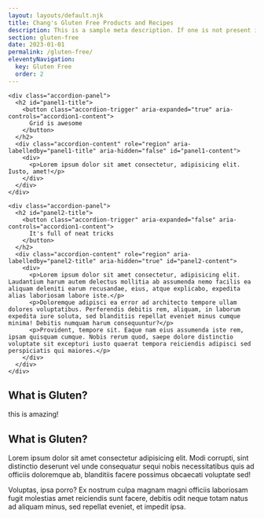 ```yaml
---
layout: layouts/default.njk
title: Chang's Gluten Free Products and Recipes
description: This is a sample meta description. If one is not present in your page/post's front matter, the default metadata.description will be used instead.
section: gluten-free
date: 2023-01-01
permalink: /gluten-free/
eleventyNavigation:
  key: Gluten Free
  order: 2
---
```




 <div id="search"></div>
          <div id="hits"></div>
          <div id="pagination"></div>
 

  <div class="accordion">

    <div class="accordion-panel">
      <h2 id="panel1-title">
        <button class="accordion-trigger" aria-expanded="true" aria-controls="accordion1-content">
          Grid is awesome
        </button>
      </h2>
      <div class="accordion-content" role="region" aria-labelledby="panel1-title" aria-hidden="false" id="panel1-content">
        <div>
          <p>Lorem ipsum dolor sit amet consectetur, adipisicing elit. Iusto, amet!</p>
        </div>
      </div>
    </div>

    <div class="accordion-panel">
      <h2 id="panel2-title">
        <button class="accordion-trigger" aria-expanded="false" aria-controls="accordion1-content">
          It's full of neat tricks
        </button>
      </h2>
      <div class="accordion-content" role="region" aria-labelledby="panel2-title" aria-hidden="true" id="panel2-content">
        <div>
          <p>Lorem ipsum dolor sit amet consectetur, adipisicing elit. Laudantium harum autem delectus mollitia ab assumenda nemo facilis ea aliquam deleniti earum recusandae, eius, atque explicabo, expedita alias laboriosam labore iste.</p>
          <p>Doloremque adipisci ea error ad architecto tempore ullam dolores voluptatibus. Perferendis debitis rem, aliquam, in laborum expedita iure soluta, sed blanditiis repellat eveniet minus cumque minima! Debitis numquam harum consequuntur?</p>
          <p>Provident, tempore sit. Eaque nam eius assumenda iste rem, ipsam quisquam cumque. Nobis rerum quod, saepe dolore distinctio voluptate sit excepturi iusto quaerat tempora reiciendis adipisci sed perspiciatis qui maiores.</p>
        </div>
      </div>
    </div>

</div>

<div class="quick-example">
<h2>What is Gluten?</h2>
  <div>
    this is amazing!
  </div>
</div>
<h2>What is Gluten?</h2>
<div class="quick-example">
  <div>
    <p>Lorem ipsum dolor sit amet consectetur adipisicing elit. Modi corrupti, sint distinctio deserunt vel unde consequatur sequi nobis necessitatibus quis ad officiis doloremque ab, blanditiis facere possimus obcaecati voluptate sed!</p>
    <p>Voluptas, ipsa porro? Ex nostrum culpa magnam magni officiis laboriosam fugit molestias amet reiciendis sunt facere, debitis odit neque totam natus ad aliquam minus, sed repellat eveniet, et impedit ipsa.</p>
  </div>
</div>






